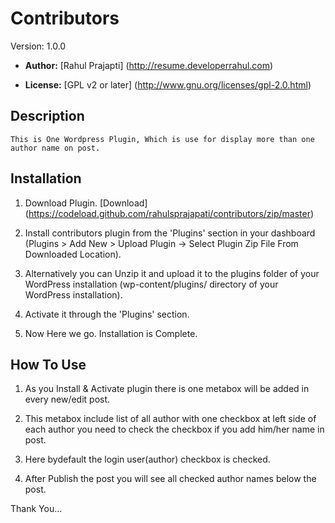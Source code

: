 # Contributors #

  Version:  1.0.0

* **Author:** [Rahul Prajapti] (http://resume.developerrahul.com)

* **License:** [GPL v2 or later] (http://www.gnu.org/licenses/gpl-2.0.html)

## Description ##
	This is One Wordpress Plugin, Which is use for display more than one author name on post.
	
## Installation ##
1. Download Plugin. 
   [Download] (https://codeload.github.com/rahulsprajapati/contributors/zip/master) 

2. Install contributors plugin from the 'Plugins' section in your dashboard (Plugins > Add New > Upload Plugin -> Select Plugin Zip File From Downloaded Location).

3. Alternatively you can Unzip it and upload it to the plugins folder of your WordPress installation (wp-content/plugins/ directory of your WordPress installation).

4. Activate it through the 'Plugins' section.

5. Now Here we go. Installation is Complete.

## How To Use ##
1. As you Install & Activate plugin there is one metabox will be added in every new/edit post.

2. This metabox include list of all author with one checkbox at left side of each author you need to check the checkbox if you add him/her name in post.

3. Here bydefault the login user(author) checkbox is checked. 

4. After Publish the post you will see all checked author names below the post.


Thank You...


